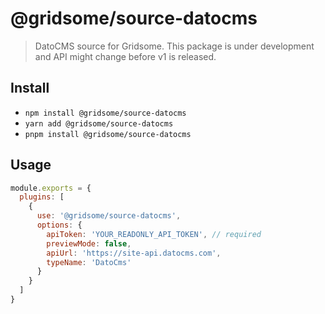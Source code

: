 # @gridsome/source-datocms

> DatoCMS source for Gridsome. This package is under development and
API might change before v1 is released.

## Install

- `npm install @gridsome/source-datocms`
- `yarn add @gridsome/source-datocms`
- `pnpm install @gridsome/source-datocms`

## Usage

```js
module.exports = {
  plugins: [
    {
      use: '@gridsome/source-datocms',
      options: {
        apiToken: 'YOUR_READONLY_API_TOKEN', // required
        previewMode: false,
        apiUrl: 'https://site-api.datocms.com',
        typeName: 'DatoCms'
      }
    }
  ]
}
```
